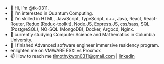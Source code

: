 - 👋 Hi, I’m @tk-0311.
- 👀 I’m interested in Quantum Computing.
- 🌱 I’m skilled in HTML, JavaScript, TypeScript, c++, Java, React, React-Router, Redux (Redux-toolkit), Node.JS, Express.JS, css/sass, SQL (PostgreSQL), NO-SQL (MongoDB),  Docker, Argocd, Nginx.
- 💞️ currently studying Computer Science and Mathematics in Columbia University.
- 💞️ I finished Advanced software engineer immersive residency program.
- enlighten me on VMWARE ESXI vs Proxmox
- 📫 How to reach me 
 timothykwon0311@gmail.com | <a href=linkedin.com/in/timothy-m-kwon>linkedin</a>
<!---
tk-0311/tk-0311 is a ✨ special ✨ repository because its `README.md` (this file) appears on your GitHub profile.
You can click the Preview link to take a look at your changes.
--->
